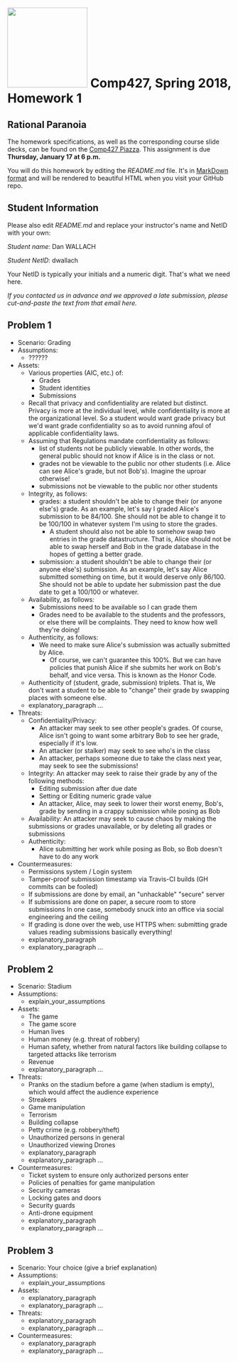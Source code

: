 # <img src="http://www.rice.edu/_images/rice-logo.jpg" width=180> Comp427, Spring 2018, Homework 1
## Rational Paranoia
The homework specifications, as well as the corresponding course slide decks,
can be found on the [Comp427 Piazza](https://piazza.com/class/jqifhp864b37ju).
This assignment is due **Thursday, January 17 at 6 p.m.**

You will do this homework by editing the _README.md_ file. It's in
[MarkDown format](https://guides.github.com/features/mastering-markdown/)
and will be rendered to beautiful HTML when you visit your GitHub repo.

## Student Information
Please also edit _README.md_ and replace your instructor's name and NetID with your own:

_Student name_: Dan WALLACH

_Student NetID_: dwallach

Your NetID is typically your initials and a numeric digit. That's
what we need here.

_If you contacted us in advance and we approved a late submission,
please cut-and-paste the text from that email here._

## Problem 1
- Scenario: Grading
- Assumptions:
  - ??????
- Assets:
  - Various properties (AIC, etc.) of:
    - Grades
	- Student identities
	- Submissions
  - Recall that privacy and confidentiality are related but distinct. Privacy is more at the individual level, while confidentiality is more at the organizational level. So a student would want grade privacy but we'd want grade confidentiality so as to avoid running afoul of applicable confidentiality laws.
  - Assuming that Regulations mandate confidentiality as follows:
    - list of students not be publicly viewable. In other words, the general public should not know if Alice is in the class or not.
	- grades not be viewable to the public nor other students (i.e. Alice can see Alice's grade, but not Bob's). Imagine the uproar otherwise!
	- submissions not be viewable to the public nor other students
  - Integrity, as follows:
    - grades: a student shouldn't be able to change their (or anyone else's) grade. As an example, let's say I graded Alice's submission to be 84/100. She should not be able to change it to be 100/100 in whatever system I'm using to store the grades.
	  - A student should also not be able to somehow swap two entries in the grade datastructure. That is, Alice should not be able to swap herself and Bob in the grade database in the hopes of getting a better grade.
	- submission: a student shouldn't be able to change their (or anyone else's) submission. As an example, let's say Alice submitted something on time, but it would deserve only 86/100. She should not be able to update her submission past the due date to get a 100/100 or whatever.
  - Availability, as follows:
    - Submissions need to be available so I can grade them
	- Grades need to be available to the students and the professors, or else there will be complaints. They need to know how well they're doing!
  - Authenticity, as follows:
  	- We need to make sure Alice's submission was actually submitted by Alice.
	  - Of course, we can't guarantee this 100%. But we can have policies that punish Alice if she submits her work on Bob's behalf, and vice versa. This is known as the Honor Code.
  - Authenticity of (student, grade, submission) triplets. That is, We don't want a student to be able to "change" their grade by swapping places with someone else.
  - explanatory_paragraph ...
- Threats:
  - Confidentiality/Privacy:
    - An attacker may seek to see other people's grades. Of course, Alice isn't going to want some arbitrary Bob to see her grade, especially if it's low.
	- An attacker (or stalker) may seek to see who's in the class
	- An attacker, perhaps someone due to take the class next year, may seek to see the submissions!
  - Integrity: An attacker may seek to raise their grade by any of the following methods:
    - Editing submission after due date
    - Setting or Editing numeric grade value
	- An attacker, Alice, may seek to lower their worst enemy, Bob's, grade by sending in a crappy submission while posing as Bob
  - Availability: An attacker may seek to cause chaos by making the submissions or grades unavailable, or by deleting all grades or submissions
  - Authenticity:
    - Alice submitting her work while posing as Bob, so Bob doesn't have to do any work
- Countermeasures:
  - Permissions system / Login system
  - Tamper-proof submission timestamp via Travis-CI builds (GH commits can be fooled)
  - If submissions are done by email, an "unhackable" "secure" server
  - If submissions are done on paper, a secure room to store submissions
        In one case, somebody snuck into an office via social engineering and the ceiling
  - If grading is done over the web, use HTTPS when:
        submitting grade values
        reading submissions
        basically everything!
  - explanatory_paragraph
  - explanatory_paragraph ...

## Problem 2
- Scenario: Stadium
- Assumptions:
  - explain_your_assumptions
- Assets:
  - The game
  - The game score
  - Human lives
  - Human money (e.g. threat of robbery)
  - Human safety, whether from natural factors like building collapse to targeted attacks like terrorism
  - Revenue
  - explanatory_paragraph ...
- Threats:
  - Pranks on the stadium before a game (when stadium is empty), which would affect the audience experience
  - Streakers
  - Game manipulation
  - Terrorism
  - Building collapse
  - Petty crime (e.g. robbery/theft)
  - Unauthorized persons in general
  - Unauthorized viewing
        Drones
  - explanatory_paragraph
  - explanatory_paragraph ...
- Countermeasures:
  - Ticket system to ensure only authorized persons enter
  - Policies of penalties for game manipulation
  - Security cameras
  - Locking gates and doors
  - Security guards
  - Anti-drone equipment
  - explanatory_paragraph
  - explanatory_paragraph ...

## Problem 3
- Scenario: Your choice (give a brief explanation)
- Assumptions:
  - explain_your_assumptions
- Assets:
  - explanatory_paragraph
  - explanatory_paragraph ...
- Threats:
  - explanatory_paragraph
  - explanatory_paragraph ...
- Countermeasures:
  - explanatory_paragraph
  - explanatory_paragraph ...
